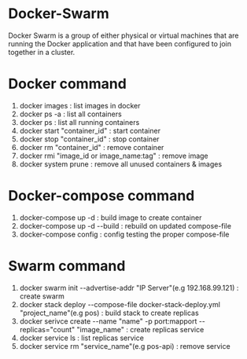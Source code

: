 # Docker-Swarm
Docker Swarm is a group of either physical or virtual machines that are running the Docker application and that have been configured to join together in a cluster.

# Docker command
1. docker images : list images in docker
2. docker ps -a : list all containers
3. docker ps : list all running containers
4. docker start "container_id" : start container
5. docker stop "container_id" : stop container
6. docker rm "container_id" : remove container
7. docker rmi "image_id or image_name:tag" : remove image
8. docker system prune : remove all unused containers & images

# Docker-compose command
1. docker-compose up -d : build image to create container
2. docker-compose up -d --build : rebuild on updated compose-file
3. docker-compose config : config testing the proper compose-file

# Swarm command
1. docker swarm init --advertise-addr "IP Server"(e.g 192.168.99.121) : create swarm
2. docker stack deploy --compose-file docker-stack-deploy.yml "project_name"(e.g pos) : build stack to create replicas
3. docker serivce create --name "name" -p port:mapport --replicas="count" "image_name" : create replicas service
4. docker service ls : list replicas service
5. docker service rm "service_name"(e.g pos-api) : remove service
